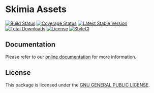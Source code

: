 # Skimia Assets

[![Build Status](https://img.shields.io/travis/skimia/assets/master.svg?style=flat-square)](http://travis-ci.org/skimia/assets)
[![Coverage Status](https://img.shields.io/codecov/c/github/skimia/assets.svg?branch=master&style=flat-square)](https://codecov.io/github/skimia/assets?branch=master)
[![Latest Stable Version](https://img.shields.io/packagist/v/skimia/assets.svg?style=flat-square)](https://packagist.org/packages/skimia/assets)
[![Total Downloads](https://img.shields.io/packagist/dt/skimia/assets.svg?style=flat-square)](https://packagist.org/packages/skimia/assets)
[![License](https://img.shields.io/packagist/l/skimia/assets.svg?style=flat-square)](https://packagist.org/packages/skimia/assets)
[![StyleCI](https://styleci.io/repos/51383045/shield)](https://styleci.io/repos/51383045)

## Documentation

Please refer to our [online documentation](http://skimia.github.io/assets/) for more information.

## License

This package is licensed under the [GNU GENERAL PUBLIC LICENSE](LICENSE).
